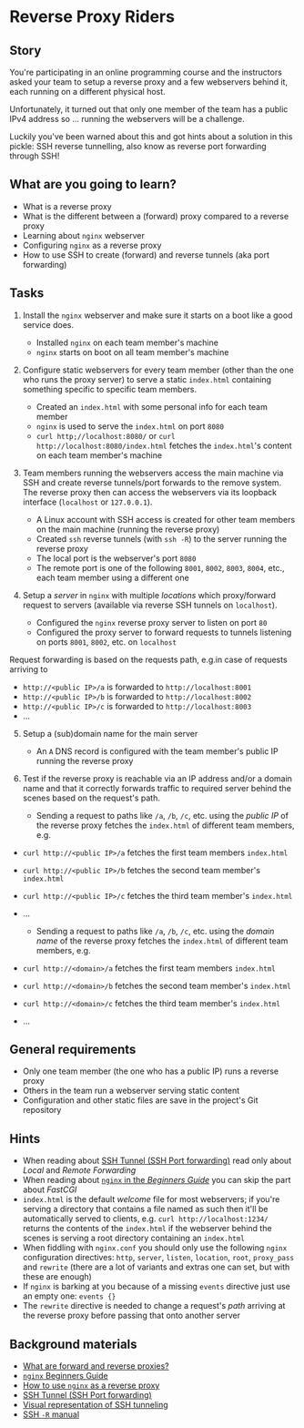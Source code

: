 # Reverse Proxy Riders

## Story

You're participating in an online programming course and the instructors asked
your team to setup a reverse proxy and a few webservers behind it, each running on a different physical host.

Unfortunately, it turned out that only one member of the team has a public IPv4 address so ... running the webservers will be a challenge.

Luckily you've been warned about this and got hints about a solution in this pickle: SSH reverse tunnelling, also know as reverse port forwarding through SSH!



## What are you going to learn?

- What is a reverse proxy
- What is the different between a (forward) proxy compared to a reverse proxy
- Learning about `nginx` webserver
- Configuring `nginx` as a reverse proxy
- How to use SSH to create (forward) and reverse tunnels (aka port forwarding)

## Tasks

1. Install the `nginx` webserver and make sure it starts on a boot like a good service does.
    - Installed `nginx` on each team member's machine
    - `nginx` starts on boot on all team member's machine

2. Configure static webservers for every team member (other than the one who runs the proxy server) to serve a static `index.html` containing something specific to specific team members.
    - Created an `index.html` with some personal info for each team member
    - `nginx` is used to serve the `index.html` on port `8080`
    - `curl http;//localhost:8080/` or `curl http://localhost:8080/index.html` fetches the `index.html`'s content on each team member's machine


3. Team members running the webservers access the main machine via SSH and create reverse tunnels/port forwards to the remove system. The reverse proxy then can access the webservers via its loopback interface (`localhost` or `127.0.0.1`).
    - A Linux account with SSH access is created for other team members on the main machine (running the reverse proxy)
    - Created `ssh` reverse tunnels (with `ssh -R`) to the server running the reverse proxy
    - The local port is the webserver's port `8080`
    - The remote port is one of the following `8001`, `8002`, `8003`, `8004`, etc., each team member using a different one

4. Setup a _server_ in `nginx` with multiple _locations_ which proxy/forward request to servers (available via reverse SSH tunnels on `localhost`).
    - Configured the `nginx` reverse proxy server to listen on port `80`
    - Configured the proxy server to forward requests to tunnels listening on ports `8001`, `8002`, etc. on `localhost`

Request forwarding is based on the requests path, e.g.in case of requests arriving to
- `http://<public IP>/a` is forwarded to `http://localhost:8001`
- `http://<public IP>/b` is forwarded to `http://localhost:8002`
- `http://<public IP>/c` is forwarded to `http://localhost:8003`
- ...

5. Setup a (sub)domain name for the main server
    - An `A` DNS record is configured with the team member's public IP running the reverse proxy

6. Test if the reverse proxy is reachable via an IP address and/or a domain name and that it correctly forwards traffic to required server behind the scenes based on the request's path.
    - Sending a request to paths like `/a`, `/b`, `/c`, etc. using the _public IP_ of the reverse proxy
fetches the `index.html` of different team members, e.g.

- `curl http://<public IP>/a` fetches the first team members `index.html`
- `curl http://<public IP>/b` fetches the second team member's `index.html`
- `curl http://<public IP>/c` fetches the third team member's `index.html`
- ...
    - Sending a request to paths like `/a`, `/b`, `/c`, etc. using the _domain name_ of
the reverse proxy fetches the `index.html` of different team members, e.g.

- `curl http://<domain>/a` fetches the first team members `index.html`
- `curl http://<domain>/b` fetches the second team member's `index.html`
- `curl http://<domain>/c` fetches the third team member's `index.html`
- ...

## General requirements

- Only one team member (the one who has a public IP) runs a reverse proxy
- Others in the team run a webserver serving static content
- Configuration and other static files are save in the project's Git repository

## Hints

- When reading about [SSH Tunnel (SSH Port forwarding)](https://blog.leiwang.info/posts/ssh-tunnel/
) read only about _Local_ and _Remote Forwarding_
- When reading about [`nginx` in the _Beginners Guide_](http://nginx.org/en/docs/beginners_guide.html) you can skip the part about _FastCGI_
- `index.html` is the default _welcome_ file for most webservers; if you're serving a directory that contains a file named as such then it'll be automatically served to clients, e.g. `curl http://localhost:1234/` returns the contents of the `index.html` if the webserver behind the scenes is serving a root directory containing an `index.html`
- When fiddling with `nginx.conf` you should only use the following `nginx` configuration directives: `http`, `server`, `listen`, `location`, `root`, `proxy_pass` and `rewrite` (there are a lot of variants and extras one can set, but with these are enough)
- If `nginx` is barking at you because of a missing `events` directive just use an empty one: `events {}`
- The `rewrite` directive is needed to change a request's _path_ arriving at the reverse proxy before passing that onto another server

## Background materials

- [What are forward and reverse proxies?](https://www.cloudflare.com/learning/cdn/glossary/reverse-proxy/)
- [`nginx` Beginners Guide](http://nginx.org/en/docs/beginners_guide.html)
- [How to use `nginx` as a reverse proxy](https://www.techrepublic.com/article/how-to-use-nginx-as-a-reverse-proxy/)
- [SSH Tunnel (SSH Port forwarding)](https://blog.leiwang.info/posts/ssh-tunnel/)
- [Visual representation of SSH tunneling](https://unix.stackexchange.com/questions/115897)
- [SSH `-R` manual](https://man.openbsd.org/ssh#R)
